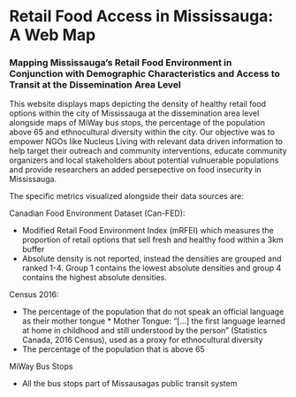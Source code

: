 # Retail Food Access in Mississauga: A Web Map
### Mapping Mississauga’s Retail Food Environment in Conjunction with Demographic Characteristics and Access to Transit at the Dissemination Area Level

This website displays maps depicting the density of healthy retail food options within the city of Mississauga at the dissemination area level alongside maps of MiWay bus stops, the percentage of the population above 65 and ethnocultural diversity within the city. Our objective was to empower NGOs like Nucleus Living with relevant data driven information to help target their outreach and community interventions, educate community organizers and local stakeholders about potential vulnuerable populations and provide researchers an added persepective on food insecurity in Mississauga. 


The specific metrics visualized alongside their data sources are:

Canadian Food Environment Dataset (Can-FED):
* Modified Retail Food Environment Index (mRFEI) which measures the proportion of retail options that sell fresh and healthy food within a 3km buffer
* Absolute density is not reported, instead the densities are grouped and ranked 1-4. Group 1 contains the lowest absolute densities and group 4 contains the highest absolute densities.

Census 2016:
* The percentage of the population that do not speak an official language as their mother tongue
        * Mother Tongue: “[...] the first language learned at home in childhood and still understood by the person” (Statistics Canada, 2016 Census), used as a proxy for ethnocultural diversity
* The percentage of the population that is above 65

MiWay Bus Stops
* All the bus stops part of Missausagas public transit system
